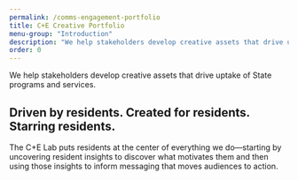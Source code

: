 ```yaml
---
permalink: /comms-engagement-portfolio
title: C+E Creative Portfolio
menu-group: "Introduction"
description: "We help stakeholders develop creative assets that drive uptake of State programs and services."
order: 0
---
```


We help stakeholders develop creative assets that drive uptake of State programs and services.

## Driven by residents. Created for residents. Starring residents.

The C+E Lab puts residents at the center of everything we do—starting by uncovering resident insights to discover what motivates them and then using those insights to inform messaging that moves audiences to action. 
